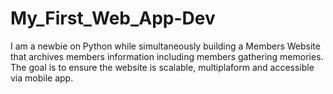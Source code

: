 # My_First_Web_App-Dev
I am a newbie on Python while simultaneously building a Members Website that archives members information including members gathering memories. The goal is to ensure the website is scalable, multiplaform and accessible via mobile app.

